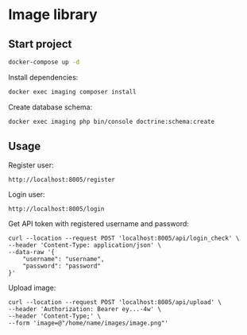# Image library

## Start project

```bash
docker-compose up -d
```
Install dependencies:
```bash
docker exec imaging composer install
```

Create database schema:
```bash
docker exec imaging php bin/console doctrine:schema:create
```

## Usage
Register user:
```
http://localhost:8005/register
```
Login user:
```
http://localhost:8005/login
```
Get API token with registered username and password:
```
curl --location --request POST 'localhost:8005/api/login_check' \
--header 'Content-Type: application/json' \
--data-raw '{
    "username": "username",
    "password": "password"
}'
```
Upload image:
```
curl --location --request POST 'localhost:8005/api/upload' \
--header 'Authorization: Bearer ey...-4w' \
--header 'Content-Type;' \
--form 'image=@"/home/name/images/image.png"'
```
